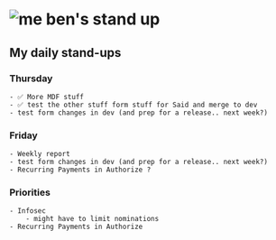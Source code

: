 # ![me](https://avatars2.githubusercontent.com/u/5232044?s=50&v=4) ben's stand up

## My daily stand-ups

### Thursday

    - ✅ More MDF stuff
    - ✅ test the other stuff form stuff for Said and merge to dev
    - test form changes in dev (and prep for a release.. next week?)
    
### Friday

    - Weekly report
    - test form changes in dev (and prep for a release.. next week?)
    - Recurring Payments in Authorize ?
    
### Priorities 
   
    - Infosec
        - might have to limit nominations
    - Recurring Payments in Authorize
